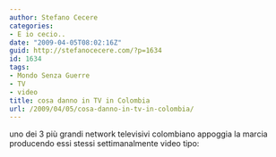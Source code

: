 ```yaml
---
author: Stefano Cecere
categories:
- E io cecio..
date: "2009-04-05T08:02:16Z"
guid: http://stefanocecere.com/?p=1634
id: 1634
tags:
- Mondo Senza Guerre
- TV
- video
title: cosa danno in TV in Colombia
url: /2009/04/05/cosa-danno-in-tv-in-colombia/
---
```


uno dei 3 più grandi network televisivi colombiano appoggia la marcia producendo essi stessi settimanalmente video tipo: